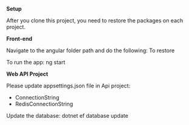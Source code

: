 **Setup**

After you clone this project, you need to restore the packages on each project.


**Front-end**

Navigate to the angular folder path and do the following: To restore

To run the app:
ng start


**Web API Project**

Please update appsettings.json file in Api project:
- ConnectionString
- RedisConnectionString

Update the database:
dotnet ef database update
